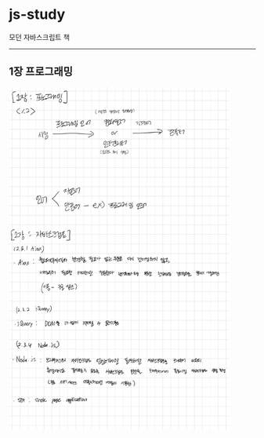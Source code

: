 # js-study
모던 자바스크립트 책<br>

- - -
## 1장 프로그래밍
<img src="/js_study-04.jpg" width="450px" height="700px">




